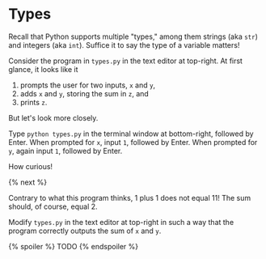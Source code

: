 # Types

Recall that Python supports multiple "types," among them strings (aka `str`) and integers (aka `int`). Suffice it to say the type of a variable matters!

Consider the program in `types.py` in the text editor at top-right. At first glance, it looks like it

1. prompts the user for two inputs, `x` and `y`,
2. adds `x` and `y`, storing the sum in `z`, and
3. prints `z`.

But let's look more closely.

Type `python types.py` in the terminal window at bottom-right, followed by Enter. When prompted for `x`, input `1`, followed by Enter. When prompted for `y`, again input `1`, followed by Enter.

How curious!

{% next %}

Contrary to what this program thinks, 1 plus 1 does not equal 11! The sum should, of course, equal 2.

Modify `types.py` in the text editor at top-right in such a way that the program correctly outputs the sum of `x` and `y`.


{% spoiler %}
TODO
{% endspoiler %}


